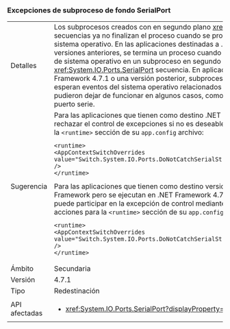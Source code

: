 ### <a name="serialport-background-thread-exceptions"></a>Excepciones de subproceso de fondo SerialPort

|   |   |
|---|---|
|Detalles|Los subprocesos creados con en segundo plano <xref:System.IO.Ports.SerialPort> secuencias ya no finalizan el proceso cuando se produzcan excepciones de sistema operativo. En las aplicaciones destinadas a .NET Framework 4.7 y versiones anteriores, se termina un proceso cuando se produce una excepción de sistema operativo en un subproceso en segundo plano creado con una <xref:System.IO.Ports.SerialPort> secuencia. En aplicaciones que destino es .NET Framework 4.7.1 o una versión posterior, subprocesos en segundo plano esperan eventos del sistema operativo relacionados con el puerto serie activo y pudieron dejar de funcionar en algunos casos, como la eliminación repentina del puerto serie.|
|Sugerencia|Para las aplicaciones que tienen como destino .NET Framework 4.7.1, puede rechazar el control de excepciones si no es deseable debe agregar lo siguiente a la <code>&lt;runtime&gt;</code> sección de su <code>app.config</code> archivo:<pre><code class="language-xml">&lt;runtime&gt;&#13;&#10;&lt;AppContextSwitchOverrides value=&quot;Switch.System.IO.Ports.DoNotCatchSerialStreamThreadExceptions=true&quot; /&gt;&#13;&#10;&lt;/runtime&gt;&#13;&#10;</code></pre>Para las aplicaciones que tienen como destino versiones anteriores de .NET Framework pero se ejecutan en .NET Framework 4.7.1 o una versión posterior, puede participar en la excepción de control mediante la adición de las siguientes acciones para la <code>&lt;runtime&gt;</code> sección de su <code>app.config</code> archivo:<pre><code class="language-xml">&lt;runtime&gt;&#13;&#10;&lt;AppContextSwitchOverrides value=&quot;Switch.System.IO.Ports.DoNotCatchSerialStreamThreadExceptions=false&quot; /&gt;&#13;&#10;&lt;/runtime&gt;&#13;&#10;</code></pre>|
|Ámbito|Secundaria|
|Versión|4.7.1|
|Tipo|Redestinación|
|API afectadas|<ul><li><xref:System.IO.Ports.SerialPort?displayProperty=nameWithType></li></ul>|

